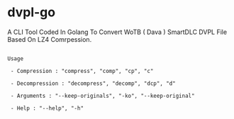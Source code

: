 # dvpl-go
 A CLI Tool Coded In Golang To Convert WoTB ( Dava ) SmartDLC DVPL File Based On LZ4 Comrpession.

```

Usage

 - Compression : "compress", "comp", "cp", "c"

 - Decompression : "decompress", "decomp", "dcp", "d"

 - Arguments : "--keep-originals", "-ko", "--keep-original"

 - Help : "--help", "-h"

```